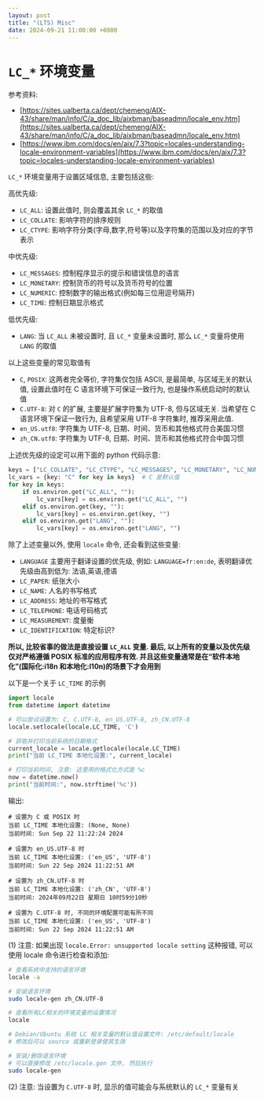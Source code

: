 ```yaml
---
layout: post
title: "(LTS) Misc"
date: 2024-09-21 11:00:00 +0800
---
```


# `LC_*` 环境变量

参考资料: 

- [https://sites.ualberta.ca/dept/chemeng/AIX-43/share/man/info/C/a_doc_lib/aixbman/baseadmn/locale_env.htm](https://sites.ualberta.ca/dept/chemeng/AIX-43/share/man/info/C/a_doc_lib/aixbman/baseadmn/locale_env.htm)
- [https://www.ibm.com/docs/en/aix/7.3?topic=locales-understanding-locale-environment-variables](https://www.ibm.com/docs/en/aix/7.3?topic=locales-understanding-locale-environment-variables)

`LC_*` 环境变量用于设置区域信息, 主要包括这些:

高优先级:

- `LC_ALL`: 设置此值时, 则会覆盖其余 `LC_*` 的取值
- `LC_COLLATE`: 影响字符的排序规则
- `LC_CTYPE`: 影响字符分类(字母,数字,符号等)以及字符集的范围以及对应的字节表示

中优先级:

- `LC_MESSAGES`: 控制程序显示的提示和错误信息的语言
- `LC_MONETARY`: 控制货币的符号以及货币符号的位置
- `LC_NUMERIC`: 控制数字的输出格式(例如每三位用逗号隔开)
- `LC_TIME`: 控制日期显示格式

低优先级:

- `LANG`: 当 `LC_ALL` 未被设置时, 且 `LC_*` 变量未设置时, 那么 `LC_*` 变量将使用 `LANG` 的取值


以上这些变量的常见取值有

- `C`, `POSIX`: 这两者完全等价, 字符集仅包括 ASCII, 是最简单, 与区域无关的默认值, 设置此值时在 C 语言环境下可保证一致行为, 也是操作系统启动时的默认值
- `C.UTF-8`: 对 `C` 的扩展, 主要是扩展字符集为 UTF-8, 但与区域无关. 当希望在 C 语言环境下保证一致行为, 且希望采用 UTF-8 字符集时, 推荐采用此值.
- `en_US.utf8`: 字符集为 UTF-8, 日期、时间、货币和其他格式符合美国习惯
- `zh_CN.utf8`: 字符集为 UTF-8, 日期、时间、货币和其他格式符合中国习惯

上述优先级的设定可以用下面的 python 代码示意:

```python
keys = ["LC_COLLATE", "LC_CTYPE", "LC_MESSAGES", "LC_MONETARY", "LC_NUMERIC", "LC_TIME"]
lc_vars = {key: "C" for key in keys}  # C 是默认值
for key in keys:
    if os.environ.get("LC_ALL", ""):
        lc_vars[key] = os.environ.get("LC_ALL", "")
    elif os.environ.get(key, ""):
        lc_vars[key] = os.environ.get(key, "")
    elif os.environ.get("LANG", ""):
        lc_vars[key] = os.environ.get("LANG", "")
```

除了上述变量以外, 使用 `locale` 命令, 还会看到这些变量:

- `LANGUAGE` 主要用于翻译设置的优先级, 例如: `LANGUAGE=fr:en:de`, 表明翻译优先级由高到低为: 法语,英语,德语
- `LC_PAPER`: 纸张大小
- `LC_NAME`: 人名的书写格式
- `LC_ADDRESS`: 地址的书写格式
- `LC_TELEPHONE`: 电话号码格式
- `LC_MEASUREMENT`: 度量衡
- `LC_IDENTIFICATION`: 特定标识?

**所以, 比较省事的做法是直接设置 `LC_ALL` 变量. 最后, 以上所有的变量以及优先级仅对严格遵循 POSIX 标准的应用程序有效. 并且这些变量通常是在“软件本地化”(国际化:i18n 和本地化:l10n)的场景下才会用到**

以下是一个关于 `LC_TIME` 的示例

```python
import locale
from datetime import datetime

# 可以尝试设置为: C, C.UTF-8, en_US.UTF-8, zh_CN.UTF-8
locale.setlocale(locale.LC_TIME, 'C')

# 获取并打印当前系统的日期格式
current_locale = locale.getlocale(locale.LC_TIME)
print("当前 LC_TIME 本地化设置:", current_locale)

# 打印当前时间, 注意: 这里用的格式化方式是 %c
now = datetime.now()
print("当前时间:", now.strftime('%c'))
```

输出:

```
# 设置为 C 或 POSIX 时
当前 LC_TIME 本地化设置: (None, None)
当前时间: Sun Sep 22 11:22:24 2024

# 设置为 en_US.UTF-8 时
当前 LC_TIME 本地化设置: ('en_US', 'UTF-8')
当前时间: Sun 22 Sep 2024 11:22:51 AM

# 设置为 zh_CN.UTF-8 时
当前 LC_TIME 本地化设置: ('zh_CN', 'UTF-8')
当前时间: 2024年09月22日 星期日 10时59分10秒

# 设置为 C.UTF-8 时, 不同的环境配置可能有所不同
当前 LC_TIME 本地化设置: ('en_US', 'UTF-8')
当前时间: Sun 22 Sep 2024 11:22:51 AM
```

(1) 注意: 如果出现 `locale.Error: unsupported locale setting` 这种报错, 可以使用 locale 命令进行检查和添加:

```bash
# 查看系统中支持的语言环境
locale -a

# 安装语言环境
sudo locale-gen zh_CN.UTF-8

# 查看所有LC相关的环境变量的设置情况
locale

# Debian/Ubuntu 系统 LC 相关变量的默认值设置文件: /etc/default/locale
# 修改后可以 source 或重新登录使其生效

# 安装/删除语言环境
# 可以直接修改 /etc/locale.gen 文件, 然后执行
sudo locale-gen
```

(2) 注意: 当设置为 `C.UTF-8` 时, 显示的值可能会与系统默认的 `LC_*` 变量有关